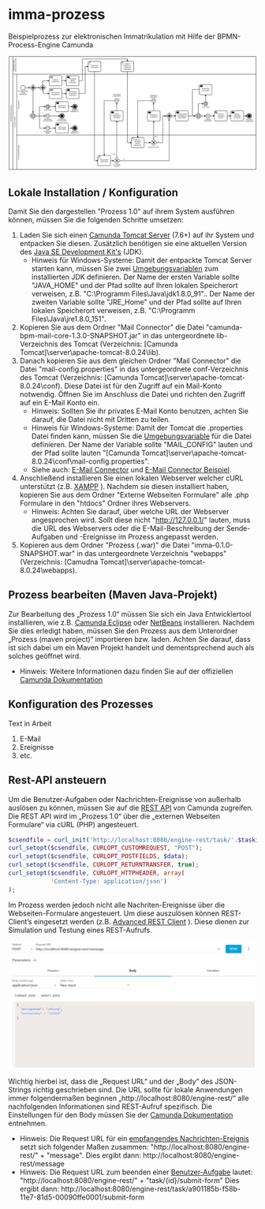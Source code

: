 # imma-prozess
Beispielprozess zur elektronischen Immatrikulation mit Hilfe der BPMN-Process-Engine Camunda

![Sample process](Abbildungen/ImmaProcessV2.png)

## Lokale Installation / Konfiguration

Damit Sie den dargestellen "Prozess 1.0" auf ihrem System ausführen können, müssen Sie die folgenden Schritte umsetzen:

1. Laden Sie sich einen [Camunda Tomcat Server](https://camunda.com/download/) (7.6+) auf ihr System und entpacken Sie diesen. Zusätzlich benötigen sie eine aktuellen Version des [Java SE Development Kit's](http://www.oracle.com/technetwork/java/javase/downloads/index.html) (JDK).
	* Hinweis für Windows-Systeme: Damit der entpackte Tomcat Server starten kann, müssen Sie zwei [Umgebungsvariablen](http://techmixx.de/windows-10-umgebungsvariablen-bearbeiten/) zum installierten JDK definieren. Der Name der ersten Variable sollte "JAVA_HOME" und der Pfad sollte auf Ihren lokalen Speicherort verweisen, z.B. "C:\Programm Files\Java\jdk1.8.0_91".. Der Name der zweiten Variable sollte "JRE_Home" und der Pfad sollte auf Ihren lokalen Speicherort verweisen, z.B. "C:\Programm Files\Java\jre1.8.0_151".
2. Kopieren Sie aus dem Ordner "Mail Connector" die Datei "camunda-bpm-mail-core-1.3.0-SNAPSHOT.jar" in das untergeordnete lib-Verzeichnis des Tomcat (Verzeichnis: [Camunda Tomcat]\server\apache-tomcat-8.0.24\lib).
3. Danach kopieren Sie aus dem gleichen Ordner "Mail Connector" die Datei "mail-config.properties" in das untergeordnete conf-Verzeichnis des Tomcat (Verzeichnis: [Camunda Tomcat]\server\apache-tomcat-8.0.24\conf). Diese Datei ist für den Zugriff auf ein Mail-Konto notwendig. Öffnen Sie im Anschluss die Datei und richten den Zugriff auf ein E-Mail Konto ein.
	* Hinweis: Sollten Sie ihr privates E-Mail Konto benutzen, achten Sie darauf, die Datei nicht mit Dritten zu teilen.
	* Hinweis für Windows-Systeme: Damit der Tomcat die .properties Datei finden kann, müssen Sie die [Umgebungsvariable](http://techmixx.de/windows-10-umgebungsvariablen-bearbeiten/) für die Datei definieren. Der Name der Variable sollte "MAIL_CONFIG" lauten und der Pfad sollte lauten "[Camunda Tomcat]\server\apache-tomcat-8.0.24\conf\mail-config.properties".
	* Siehe auch: [E-Mail Connector](https://github.com/camunda/camunda-bpm-mail) und [E-Mail Connector Beispiel](https://github.com/camunda/camunda-bpm-mail/tree/master/examples/pizza).
4. Anschließend installieren Sie einen lokalen Webserver welcher cURL unterstützt (z.B. [XAMPP](https://www.apachefriends.org/de/download.html) ). Nachdem sie diesen installiert haben, kopieren Sie aus dem Ordner "Externe Webseiten Formulare" alle .php Formulare in den "htdocs" Ordner ihres Webservers.
	* Hinweis: Achten Sie darauf, über welche URL der Webserver angesprochen wird. Sollt diese nicht "http://127.0.0.1/" lauten, muss die URL des Webservers oder die E-Mail-Beschreibung der Sende-Aufgaben und -Ereignisse im Prozess angepasst werden.
5. Kopieren aus dem Ordner "Prozess (.war)" die Datei "imma-0.1.0-SNAPSHOT.war" in das untergeordnete Verzeichnis "webapps" (Verzeichnis: [Camudna Tomcat]\server\apache-tomcat-8.0.24\webapps).

## Prozess bearbeiten (Maven Java-Projekt)

Zur Bearbeitung des „Prozess 1.0“ müssen Sie sich ein Java Entwicklertool installieren, wie z.B. [Camunda Eclipse](https://www.eclipse.org/downloads/) oder [NetBeans](https://netbeans.org/downloads/) installieren. Nachdem Sie dies erledigt haben, müssen Sie den Prozess aus dem Unterordner „Prozess (maven project)“ importieren bzw. laden. Achten Sie darauf, dass ist sich dabei um ein Maven Projekt handelt und dementsprechend auch als solches geöffnet wird.

* Hinweis: Weitere Informationen dazu finden Sie auf der offiziellen [Camunda Dokumentation]( https://docs.camunda.org/get-started/bpmn20/)

## Konfiguration des Prozesses

Text in Arbeit

1. E-Mail
2. Ereignisse
3. etc.

## Rest-API ansteuern

Um die Benutzer-Aufgaben oder Nachrichten-Ereignisse von außerhalb auslösen zu können, müssen Sie auf die [REST API](https://docs.camunda.org/manual/latest/reference/rest/) von Camunda zugreifen. Die REST API wird im „Prozess 1.0“ über die „externen Webseiten Formulare“ via cURL (PHP) angesteuert. 
```php
$csendfile = curl_init('http://localhost:8080/engine-rest/task/'.$taskid.'/submit-form');
curl_setopt($csendfile, CURLOPT_CUSTOMREQUEST, "POST");
curl_setopt($csendfile, CURLOPT_POSTFIELDS, $data);
curl_setopt($csendfile, CURLOPT_RETURNTRANSFER, true);
curl_setopt($csendfile, CURLOPT_HTTPHEADER, array(
			'Content-Type: application/json')
);  
```
Im Prozess werden jedoch nicht alle Nachriten-Ereignisse über die Webseiten-Formulare angesteuert. Um diese auszulösen können REST-Client’s eingesetzt werden (z.B. [Advanced REST Client](https://install.advancedrestclient.com/#/install) ). Diese dienen zur Simulation und Testung eines REST-Aufrufs.

![Sample RestClient](Abbildungen/RestClient.PNG)

Wichtig hierbei ist, dass die „Request URL“ und der „Body“ des JSON-Strings richtig geschrieben sind. Die URL sollte für lokale Anwendungen immer folgendermaßen beginnen „http://localhost:8080/engine-rest/“ alle nachfolgenden Informationen sind REST-Aufruf spezifisch. Die Einstellungen für den Body müssen Sie der [Camunda Dokumentation](https://docs.camunda.org/manual/latest/reference/rest/) entnehmen.

* Hinweis: Die Request URL für ein [empfangendes Nachrichten-Ereignis](https://docs.camunda.org/manual/7.8/reference/rest/message/post-message/) setzt sich folgender Maßen zusammen: "http://localhost:8080/engine-rest/" + "message". Dies ergibt dann: http://localhost:8080/engine-rest/message
* Hinweis: Die Request URL zum beenden einer [Benutzer-Aufgabe](https://docs.camunda.org/manual/7.8/reference/rest/task/post-submit-form/) lautet: "http://localhost:8080/engine-rest/" + "task/{id}/submit-form" Dies ergibt dann: http://localhost:8080/engine-rest/task/a901185b-f58b-11e7-81d5-00090ffe0001/submit-form
	



